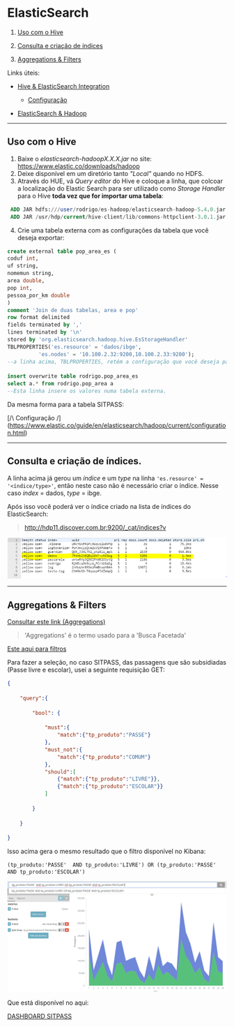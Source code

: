 # ElasticSearch

1. [Uso com o Hive](#es-hive)

2. [Consulta e criação de índices](#cons-es)

3. [Aggregations & Filters](#es-filters)

Links úteis:

- [Hive & ElasticSearch Integration](https://www.elastic.co/guide/en/elasticsearch/hadoop/current/hive.html)  

  - [Configuração](https://www.elastic.co/guide/en/elasticsearch/hadoop/current/configuration.html)


- [ElasticSearch & Hadoop](https://www.elastic.co/blog/elasticsearch-and-hadoop)

--------------------------------------------------------------------------------

## []()Uso com o Hive

1. Baixe o _elasticsearch-hadoopX.X.X.jar_ no site: <https://www.elastic.co/downloads/hadoop>
2. Deixe disponível em um diretório tanto _"Local"_ quando no HDFS.
3. Através do HUE, vá _Query editor_ do Hive e coloque a linha, que colcoar a localização do Elastic Search para ser utilizado como _Storage Handler_ para o Hive **toda vez que for importar uma tabela**:

  ```sql
   ADD JAR hdfs:///user/rodrigo/es-hadoop/elasticsearch-hadoop-5.4.0.jar
   ADD JAR /usr/hdp/current/hive-client/lib/commons-httpclient-3.0.1.jar;
  ```

4. Crie uma tabela externa com as configurações da tabela que você deseja exportar:

```sql
create external table pop_area_es (
coduf int,
uf string,
nomemun string,
area double,
pop int,
pessoa_por_km double
)
comment 'Join de duas tabelas, area e pop'
row format delimited
fields terminated by ','
lines terminated by '\n'
stored by 'org.elasticsearch.hadoop.hive.EsStorageHandler'
TBLPROPERTIES('es.resource' = 'dados/ibge',
          'es.nodes' = '10.100.2.32:9200,10.100.2.33:9200');
--a linha acima, TBLPROPERTIES, retém a configuração que você deseja passar para o ElasticSearch

insert overwrite table rodrigo.pop_area_es
select a.* from rodrigo.pop_area a
--Esta linha insere os valores numa tabela externa.
```

Da mesma forma para a tabela SITPASS:

[/\ Configuração /\](https://www.elastic.co/guide/en/elasticsearch/hadoop/current/configuration.html)

--------------------------------------------------------------------------------

## []() Consulta e criação de índices.

A linha acima já gerou um _índice_ e um _type_ na linha `'es.resource' = '<índice/type>'`, então neste caso não é necessário criar o índice. Nesse caso _index_ = dados, _type_ = ibge.

Após isso você poderá ver o índice criado na lista de índices do ElasticSearch:

> <http://hdp11.discover.com.br:9200/_cat/indices?v>

![Índice](./Arquivos/es_index.png)

--------------------------------------------------------------------------------

## []() Aggregations & Filters

[Consultar este link (Aggregations)](https://www.elastic.co/guide/en/elasticsearch/reference/current/search-aggregations.html)

>'Aggregations' é o termo usado para a 'Busca Facetada'

[Este aqui para filtros](https://www.elastic.co/guide/en/elasticsearch/reference/current/_executing_filters.html)

Para fazer a seleção, no caso SITPASS, das passagens que são subsidiadas (Passe livre e escolar), usei a seguinte requisição GET:
```JSON
{

	"query":{

		"bool": {

			"must":{
				"match":{"tp_produto":"PASSE"}
			},
			"must_not":{
				"match":{"tp_produto":"COMUM"}
			},
			"should":[
				{"match":{"tp_produto":"LIVRE"}},
				{"match":{"tp_produto":"ESCOLAR"}}
			]

		}

	}

}
```

Isso acima gera o mesmo resultado que o filtro disponível no Kibana:  

```
(tp_produto:'PASSE'  AND tp_produto:'LIVRE') OR (tp_produto:'PASSE' AND tp_produto:'ESCOLAR')
```

![Gráfico com filtro similar no Kibana](./Arquivos/kibana_g1.PNG)

Que está disponível no aqui:

[DASHBOARD SITPASS](http://hdp10.discover.com.br:5601/app/kibana#/dashboard/SitPass?_g=(filters%3A!()))
